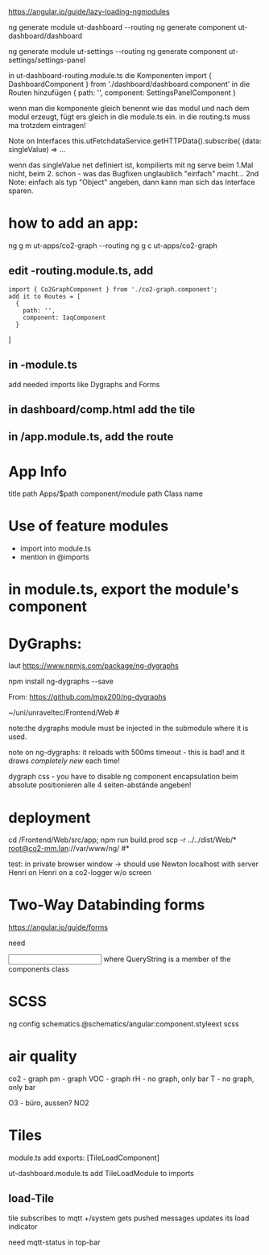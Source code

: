 https://angular.io/guide/lazy-loading-ngmodules

ng generate module ut-dashboard --routing
ng generate component ut-dashboard/dashboard

ng generate module ut-settings --routing
ng generate component ut-settings/settings-panel

in ut-dashboard-routing.module.ts die Komponenten
  import { DashboardComponent } from './dashboard/dashboard.component'
in die Routen hinzufügen
  {
    path: '',
    component: SettingsPanelComponent
  }

wenn man die komponente gleich benennt wie das modul und nach dem modul erzeugt, fügt ers gleich in die module.ts ein. in die routing.ts muss ma trotzdem eintragen!

Note on Interfaces
  this.utFetchdataService.getHTTPData().subscribe( (data: singleValue) => ...

wenn das singleValue net definiert ist, kompilierts mit ng serve beim 1.Mal nicht, beim 2. schon - was das Bugfixen unglaublich "einfach" macht...
  2nd Note: einfach als typ "Object" angeben, dann kann man sich das Interface sparen.



# how to add an app:
ng g m ut-apps/co2-graph --routing
ng g c ut-apps/co2-graph

##  edit -routing.module.ts, add
    import { Co2GraphComponent } from './co2-graph.component';
    add it to Routes = [ 
      {
        path: '',
        component: IaqComponent
      }
]

## in -module.ts
  add needed imports like Dygraphs and Forms

## in dashboard/comp.html add the tile

## in /app.module.ts, add the route



# App Info
title
path Apps/$path
component/module path
Class name


# Use of feature modules

* import into module.ts
* mention in @imports
# in module.ts, export the module's component

# DyGraphs:

laut https://www.npmjs.com/package/ng-dygraphs

npm install ng-dygraphs --save

From: https://github.com/mpx200/ng-dygraphs

~/uni/unraveltec/Frontend/Web # 

note:the dygraphs module must be injected in the submodule where it is used.


note on ng-dygraphs:
  it reloads with 500ms timeout - this is bad!
  and it draws _completely new_ each time!

dygraph css - you have to disable ng component encapsulation
  beim absolute positionieren alle 4 seiten-abstände angeben!

# deployment 

cd /Frontend/Web/src/app; npm run build.prod
scp -r ../../dist/Web/* root@co2-mm.lan://var/www/ng/ #*

test:
  in private browser window -> should use Newton
  localhost with server Henri
  on Henri
  on a co2-logger w/o screen



# Two-Way Databinding forms
https://angular.io/guide/forms

need
<form #myForm="ngForm">
<input [(ngModel)]="QueryString"
        name="QueryString"
              />
where QueryString is a member of the components class


# SCSS

ng config schematics.@schematics/angular:component.styleext scss


# air quality

co2 - graph
pm - graph
VOC - graph
rH - no graph, only bar
T - no graph, only bar

O3 - büro, aussen?
NO2

# Tiles

module.ts
  add
    exports: [TileLoadComponent]

ut-dashboard.module.ts
  add TileLoadModule to imports

## load-Tile

tile subscribes to mqtt +/system
gets pushed messages
updates its load indicator

need mqtt-status in top-bar
